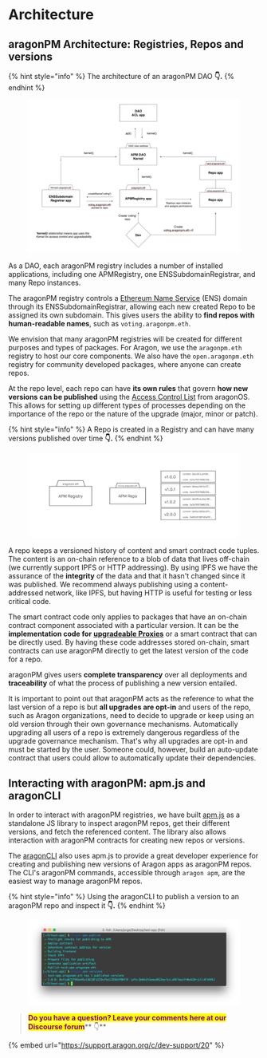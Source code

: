 # Architecture

## aragonPM Architecture: Registries, Repos and versions

{% hint style="info" %}
The architecture of an aragonPM DAO **👇.**
{% endhint %}

<figure><img src="../../../.gitbook/assets/apm-arch.png" alt=""><figcaption></figcaption></figure>

As a DAO, each aragonPM registry includes a number of installed applications, including one APMRegistry, one ENSSubdomainRegistrar, and many Repo instances.&#x20;

The aragonPM registry controls a [Ethereum Name Service](https://ens.domains/) (ENS) domain through its ENSSubdomainRegistrar, allowing each new created Repo to be assigned its own subdomain. This gives users the ability to **find repos with human-readable names**, such as `voting.aragonpm.eth`.

We envision that many aragonPM registries will be created for different purposes and types of packages. For Aragon, we use the `aragonpm.eth` registry to host our core components. We also have the `open.aragonpm.eth` registry for community developed packages, where anyone can create repos.

At the repo level, each repo can have **its own rules** that govern **how new versions can be published** using the [Access Control List](../the-basics/permissions.md) from aragonOS. This allows for setting up different types of processes depending on the importance of the repo or the nature of the upgrade (major, minor or patch).

{% hint style="info" %}
A Repo is created in a Registry and can have many versions published over time **👇.**
{% endhint %}

<figure><img src="../../../.gitbook/assets/apm-repo.png" alt=""><figcaption></figcaption></figure>

A repo keeps a versioned history of content and smart contract code tuples. The content is an on-chain reference to a blob of data that lives off-chain (we currently support IPFS or HTTP addressing). By using IPFS we have the assurance of the **integrity** of the data and that it hasn't changed since it was published. We recommend always publishing using a content-addressed network, like IPFS, but having HTTP is useful for testing or less critical code.

The smart contract code only applies to packages that have an on-chain contract component associated with a particular version. It can be the **implementation code for** [**upgradeable Proxies**](../the-basics/upgradeability.md) or a smart contract that can be directly used. By having these code addresses stored on-chain, smart contracts can use aragonPM directly to get the latest version of the code for a repo.

aragonPM gives users **complete transparency** over all deployments and **traceability** of what the process of publishing a new version entailed.

It is important to point out that aragonPM acts as the reference to what the last version of a repo is but **all upgrades are opt-in** and users of the repo, such as Aragon organizations, need to decide to upgrade or keep using an old version through their own governance mechanisms. Automatically upgrading all users of a repo is extremely dangerous regardless of the upgrade governance mechanism. That's why all upgrades are opt-in and must be started by the user. Someone could, however, build an auto-update contract that users could allow to automatically update their dependencies.

## Interacting with aragonPM: apm.js and aragonCLI <a href="#interacting-with-aragonpm-apmjs-and-aragoncli" id="interacting-with-aragonpm-apmjs-and-aragoncli"></a>

In order to interact with aragonPM registries, we have built [apm.js](https://github.com/aragon/apm.js) as a standalone JS library to inspect aragonPM repos, get their different versions, and fetch the referenced content. The library also allows interaction with aragonPM contracts for creating new repos or versions.

The [aragonCLI](../aragoncli/) also uses apm.js to provide a great developer experience for creating and publishing new versions of Aragon apps as aragonPM repos. The CLI's aragonPM commands, accessible through `aragon apm`, are the easiest way to manage aragonPM repos.

{% hint style="info" %}
Using the aragonCLI to publish a version to an aragonPM repo and inspect it **👇.**
{% endhint %}

<figure><img src="../../../.gitbook/assets/apm-publish.png" alt=""><figcaption></figcaption></figure>

> <mark style="color:purple;">**Do you have a question? Leave your comments here at our Discourse forum**</mark>** 👇**

{% embed url="https://support.aragon.org/c/dev-support/20" %}
